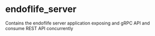 # endoflife_server
Contains the endoflife server application exposing and gRPC API and consume REST API concurrently
